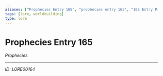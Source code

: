 ```yaml
---
aliases: ["Prophecies Entry 165", "prophecies entry 165", "165 Entry Prophecies"]
tags: [lore, worldbuilding]
type: lore
---
```


# Prophecies Entry 165

*Prophecies*

---
*ID: LORE00164*